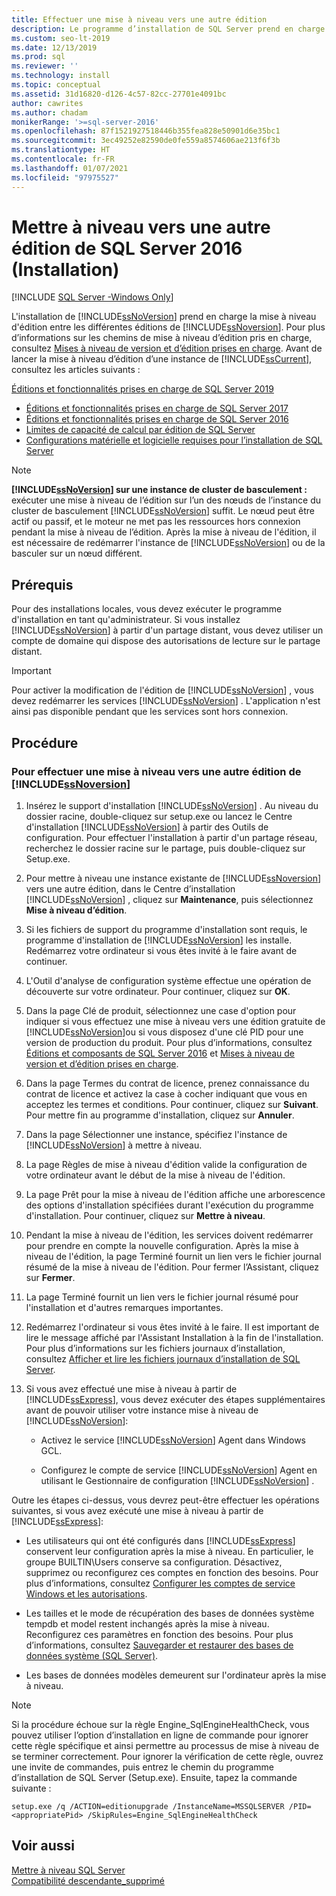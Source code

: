 ```yaml
---
title: Effectuer une mise à niveau vers une autre édition
description: Le programme d’installation de SQL Server prend en charge la mise à niveau d’édition entre les différentes éditions de SQL Server. Avant de commencer une mise à niveau d’édition, passez en revue les ressources de cet article.
ms.custom: seo-lt-2019
ms.date: 12/13/2019
ms.prod: sql
ms.reviewer: ''
ms.technology: install
ms.topic: conceptual
ms.assetid: 31d16820-d126-4c57-82cc-27701e4091bc
author: cawrites
ms.author: chadam
monikerRange: '>=sql-server-2016'
ms.openlocfilehash: 87f1521927518446b355fea828e50901d6e35bc1
ms.sourcegitcommit: 3ec49252e82590de0fe559a8574606ae213f6f3b
ms.translationtype: HT
ms.contentlocale: fr-FR
ms.lasthandoff: 01/07/2021
ms.locfileid: "97975527"
---
```

# <a name="upgrade-to-a-different-edition-of-sql-server-setup"></a>Mettre à niveau vers une autre édition de SQL Server 2016 (Installation)

[!INCLUDE [SQL Server -Windows Only](../../includes/applies-to-version/sql-windows-only.md)]

L'installation de [!INCLUDE[ssNoVersion](../../includes/ssnoversion-md.md)] prend en charge la mise à niveau d'édition entre les différentes éditions de [!INCLUDE[ssNoversion](../../includes/ssnoversion-md.md)]. Pour plus d’informations sur les chemins de mise à niveau d’édition pris en charge, consultez [Mises à niveau de version et d’édition prises en charge](../../database-engine/install-windows/supported-version-and-edition-upgrades-2017.md). Avant de lancer la mise à niveau d’édition d’une instance de [!INCLUDE[ssCurrent](../../includes/sscurrent-md.md)], consultez les articles suivants :  

  [Éditions et fonctionnalités prises en charge de SQL Server 2019](../../sql-server/editions-and-components-of-sql-server-version-15.md)
- [Éditions et fonctionnalités prises en charge de SQL Server 2017](../../sql-server/editions-and-components-of-sql-server-2017.md)  
- [Éditions et fonctionnalités prises en charge de SQL Server 2016](../../sql-server/editions-and-components-of-sql-server-2016.md)  
- [Limites de capacité de calcul par édition de SQL Server](../../sql-server/compute-capacity-limits-by-edition-of-sql-server.md)  
- [Configurations matérielle et logicielle requises pour l’installation de SQL Server](../../sql-server/install/hardware-and-software-requirements-for-installing-sql-server.md)  
  
> [!NOTE]  
> **[!INCLUDE[ssNoVersion](../../includes/ssnoversion-md.md)] sur une instance de cluster de basculement :** exécuter une mise à niveau de l’édition sur l’un des nœuds de l’instance du cluster de basculement [!INCLUDE[ssNoVersion](../../includes/ssnoversion-md.md)] suffit. Le nœud peut être actif ou passif, et le moteur ne met pas les ressources hors connexion pendant la mise à niveau de l’édition. Après la mise à niveau de l'édition, il est nécessaire de redémarrer l'instance de [!INCLUDE[ssNoVersion](../../includes/ssnoversion-md.md)] ou de la basculer sur un nœud différent.  
  
## <a name="prerequisites"></a>Prérequis  
Pour des installations locales, vous devez exécuter le programme d'installation en tant qu'administrateur. Si vous installez [!INCLUDE[ssNoVersion](../../includes/ssnoversion-md.md)] à partir d'un partage distant, vous devez utiliser un compte de domaine qui dispose des autorisations de lecture sur le partage distant.  
  
> [!IMPORTANT]  
> Pour activer la modification de l'édition de [!INCLUDE[ssNoVersion](../../includes/ssnoversion-md.md)] , vous devez redémarrer les services [!INCLUDE[ssNoVersion](../../includes/ssnoversion-md.md)] . L'application n'est ainsi pas disponible pendant que les services sont hors connexion.  
  
## <a name="procedure"></a>Procédure  
  
### <a name="to-upgrade-to-a-different-edition-of-ssnoversion"></a>Pour effectuer une mise à niveau vers une autre édition de [!INCLUDE[ssNoversion](../../includes/ssnoversion-md.md)]  
  
1.  Insérez le support d'installation [!INCLUDE[ssNoVersion](../../includes/ssnoversion-md.md)] . Au niveau du dossier racine, double-cliquez sur setup.exe ou lancez le Centre d'installation [!INCLUDE[ssNoVersion](../../includes/ssnoversion-md.md)] à partir des Outils de configuration. Pour effectuer l'installation à partir d'un partage réseau, recherchez le dossier racine sur le partage, puis double-cliquez sur Setup.exe.  
  
2.  Pour mettre à niveau une instance existante de [!INCLUDE[ssNoversion](../../includes/ssnoversion-md.md)] vers une autre édition, dans le Centre d’installation [!INCLUDE[ssNoVersion](../../includes/ssnoversion-md.md)] , cliquez sur **Maintenance**, puis sélectionnez **Mise à niveau d’édition**.  
  
3.  Si les fichiers de support du programme d'installation sont requis, le programme d'installation de [!INCLUDE[ssNoVersion](../../includes/ssnoversion-md.md)] les installe. Redémarrez votre ordinateur si vous êtes invité à le faire avant de continuer.  
  
4.  L'Outil d'analyse de configuration système effectue une opération de découverte sur votre ordinateur. Pour continuer, cliquez sur **OK**.  
  
5.  Dans la page Clé de produit, sélectionnez une case d'option pour indiquer si vous effectuez une mise à niveau vers une édition gratuite de [!INCLUDE[ssNoVersion](../../includes/ssnoversion-md.md)]ou si vous disposez d'une clé PID pour une version de production du produit. Pour plus d’informations, consultez [Éditions et composants de SQL Server 2016](../../sql-server/editions-and-components-of-sql-server-2017.md) et [Mises à niveau de version et d’édition prises en charge](../../database-engine/install-windows/supported-version-and-edition-upgrades.md).  
  
6.  Dans la page Termes du contrat de licence, prenez connaissance du contrat de licence et activez la case à cocher indiquant que vous en acceptez les termes et conditions. Pour continuer, cliquez sur **Suivant**. Pour mettre fin au programme d'installation, cliquez sur **Annuler**.  
  
7.  Dans la page Sélectionner une instance, spécifiez l'instance de [!INCLUDE[ssNoVersion](../../includes/ssnoversion-md.md)] à mettre à niveau.  
  
8.  La page Règles de mise à niveau d'édition valide la configuration de votre ordinateur avant le début de la mise à niveau de l'édition.  
  
9. La page Prêt pour la mise à niveau de l'édition affiche une arborescence des options d'installation spécifiées durant l'exécution du programme d'installation. Pour continuer, cliquez sur **Mettre à niveau**.  
  
10. Pendant la mise à niveau de l'édition, les services doivent redémarrer pour prendre en compte la nouvelle configuration. Après la mise à niveau de l'édition, la page Terminé fournit un lien vers le fichier journal résumé de la mise à niveau de l'édition. Pour fermer l’Assistant, cliquez sur **Fermer**.  
  
11. La page Terminé fournit un lien vers le fichier journal résumé pour l'installation et d'autres remarques importantes.  
  
12. Redémarrez l'ordinateur si vous êtes invité à le faire. Il est important de lire le message affiché par l'Assistant Installation à la fin de l'installation. Pour plus d’informations sur les fichiers journaux d’installation, consultez [Afficher et lire les fichiers journaux d’installation de SQL Server](../../database-engine/install-windows/view-and-read-sql-server-setup-log-files.md).  
  
13. Si vous avez effectué une mise à niveau à partir de [!INCLUDE[ssExpress](../../includes/ssexpress-md.md)], vous devez exécuter des étapes supplémentaires avant de pouvoir utiliser votre instance mise à niveau de [!INCLUDE[ssNoVersion](../../includes/ssnoversion-md.md)]:  
  
    -   Activez le service [!INCLUDE[ssNoVersion](../../includes/ssnoversion-md.md)] Agent dans Windows GCL.  
  
    -   Configurez le compte de service [!INCLUDE[ssNoVersion](../../includes/ssnoversion-md.md)] Agent en utilisant le Gestionnaire de configuration [!INCLUDE[ssNoVersion](../../includes/ssnoversion-md.md)] .  
  
 Outre les étapes ci-dessus, vous devrez peut-être effectuer les opérations suivantes, si vous avez exécuté une mise à niveau à partir de [!INCLUDE[ssExpress](../../includes/ssexpress-md.md)]:  
  
-   Les utilisateurs qui ont été configurés dans [!INCLUDE[ssExpress](../../includes/ssexpress-md.md)] conservent leur configuration après la mise à niveau. En particulier, le groupe BUILTIN\Users conserve sa configuration. Désactivez, supprimez ou reconfigurez ces comptes en fonction des besoins. Pour plus d’informations, consultez [Configurer les comptes de service Windows et les autorisations](../../database-engine/configure-windows/configure-windows-service-accounts-and-permissions.md).  
  
-   Les tailles et le mode de récupération des bases de données système tempdb et model restent inchangés après la mise à niveau. Reconfigurez ces paramètres en fonction des besoins. Pour plus d’informations, consultez [Sauvegarder et restaurer des bases de données système &#40;SQL Server&#41;](../../relational-databases/backup-restore/back-up-and-restore-of-system-databases-sql-server.md).  
  
-   Les bases de données modèles demeurent sur l'ordinateur après la mise à niveau.  

> [!NOTE]  
> Si la procédure échoue sur la règle Engine_SqlEngineHealthCheck, vous pouvez utiliser l’option d’installation en ligne de commande pour ignorer cette règle spécifique et ainsi permettre au processus de mise à niveau de se terminer correctement. Pour ignorer la vérification de cette règle, ouvrez une invite de commandes, puis entrez le chemin du programme d’installation de SQL Server (Setup.exe). Ensuite, tapez la commande suivante : 

```console
setup.exe /q /ACTION=editionupgrade /InstanceName=MSSQLSERVER /PID=<appropriatePid> /SkipRules=Engine_SqlEngineHealthCheck
```


## <a name="see-also"></a>Voir aussi  
 [Mettre à niveau SQL Server](../../database-engine/install-windows/upgrade-sql-server.md)   
 [Compatibilité descendante_supprimé](/previous-versions/sql/sql-server-2016/cc280407(v=sql.130))  
  

